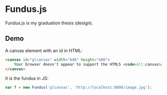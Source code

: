 # Fundus.js

Fundus.js is my graduation thesis (design).

## Demo

A canvas element with an id in HTML:

```html
<canvas id="glcanvas" width="640" height="480">
    Your browser doesn't appear to support the HTML5 <code>&lt;canvas&gt;</code> element.
</canvas>
```

It is the fundus in JS:

```javascript
var f = new Fundus('glcanvas', 'http://localhost:8080/image.jpg');
```
